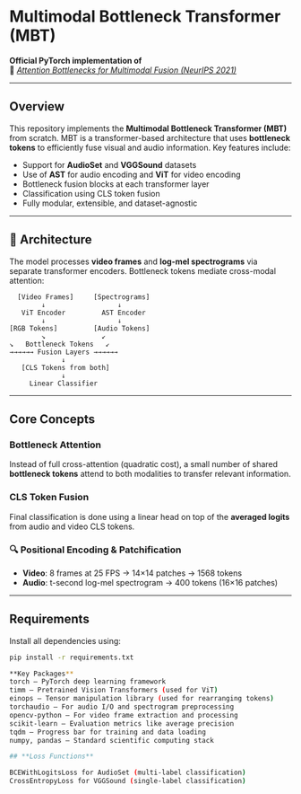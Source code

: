 # Multimodal Bottleneck Transformer (MBT)

**Official PyTorch implementation of**  
📄 _[Attention Bottlenecks for Multimodal Fusion (NeurIPS 2021)](https://arxiv.org/abs/2107.00135)_

---

## Overview

This repository implements the **Multimodal Bottleneck Transformer (MBT)** from scratch. MBT is a transformer-based architecture that uses **bottleneck tokens** to efficiently fuse visual and audio information. Key features include:

- Support for **AudioSet** and **VGGSound** datasets
- Use of **AST** for audio encoding and **ViT** for video encoding
- Bottleneck fusion blocks at each transformer layer
- Classification using CLS token fusion
- Fully modular, extensible, and dataset-agnostic

---

## 🔧 Architecture

The model processes **video frames** and **log-mel spectrograms** via separate transformer encoders. Bottleneck tokens mediate cross-modal attention:

      [Video Frames]     [Spectrograms]
            ↓                  ↓
       ViT Encoder         AST Encoder
            ↓                  ↓
    [RGB Tokens]         [Audio Tokens]
            ↘              ↙
    ↘   Bottleneck Tokens   ↙
    →→→→→→ Fusion Layers →→→→→→
                 ↓
       [CLS Tokens from both]
                 ↓
         Linear Classifier


---

## Core Concepts

### Bottleneck Attention
Instead of full cross-attention (quadratic cost), a small number of shared **bottleneck tokens** attend to both modalities to transfer relevant information.

### CLS Token Fusion
Final classification is done using a linear head on top of the **averaged logits** from audio and video CLS tokens.

### 🔍 Positional Encoding & Patchification
- **Video**: 8 frames at 25 FPS → 14×14 patches → 1568 tokens
- **Audio**: t-second log-mel spectrogram → 400 tokens (16×16 patches)

---

## Requirements

Install all dependencies using:

```bash
pip install -r requirements.txt

**Key Packages**
torch — PyTorch deep learning framework
timm — Pretrained Vision Transformers (used for ViT)
einops — Tensor manipulation library (used for rearranging tokens)
torchaudio — For audio I/O and spectrogram preprocessing
opencv-python — For video frame extraction and processing
scikit-learn — Evaluation metrics like average precision
tqdm — Progress bar for training and data loading
numpy, pandas — Standard scientific computing stack

## **Loss Functions**

BCEWithLogitsLoss for AudioSet (multi-label classification)
CrossEntropyLoss for VGGSound (single-label classification)

